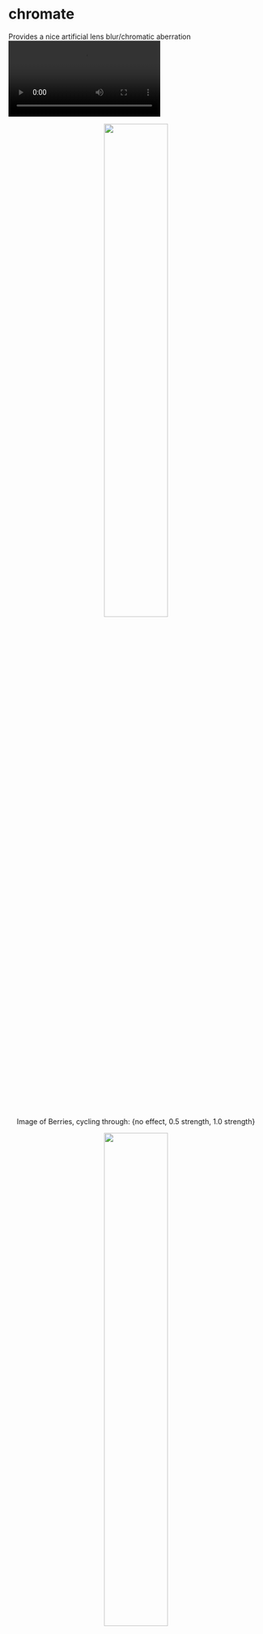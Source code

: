 # chromate
Provides a nice artificial lens blur/chromatic aberration
<video controls>
  <source src="https://github.com/yoonsikp/chromate/blob/master/output.mp4?raw=true>" type="video/mp4"></video>

<p align="center">
  <img src=https://github.com/yoonsikp/chromate/blob/master/output.gif?raw=true width=50%>
 </p>
 <p align="center">
  Image of Berries, cycling through: {no effect, 0.5 strength, 1.0 strength}
</p>
<p align="center">
  <img src=https://github.com/yoonsikp/chromate/blob/master/chosen8_chromatic.jpg?raw=true width=50%>
  </p>
  <p align="center">
  Image of Flowers, 0.5 strength
</p>


## Usage
```
$ python3 chromatic_ab.py chosen8.jpg

Original Image details: JPEG (1962, 2615) RGB
Dimensions must be odd, automatically cropping...
New dimensions: (1961, 2615)
Completed in: 67.25719666481018s
```
